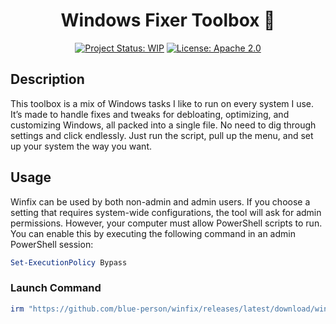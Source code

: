 <div align="center">

# Windows Fixer Toolbox 🔧

[![Project Status: WIP](https://www.repostatus.org/badges/latest/wip.svg)](https://www.repostatus.org/#wip)
[![License: Apache 2.0](https://img.shields.io/badge/License-Apache%202.0-green.svg)](LICENSE)

</div>

## Description
This toolbox is a mix of Windows tasks I like to run on every system I use. It’s made to handle fixes and tweaks for debloating, optimizing, and customizing Windows, all packed into a single file. No need to dig through settings and click endlessly. Just run the script, pull up the menu, and set up your system the way you want.

## Usage
Winfix can be used by both non-admin and admin users. If you choose a setting that requires system-wide configurations, the tool will ask for admin permissions. However, your computer must allow PowerShell scripts to run. You can enable this by executing the following command in an admin PowerShell session:

```ps1
Set-ExecutionPolicy Bypass
```

### Launch Command

```ps1
irm "https://github.com/blue-person/winfix/releases/latest/download/winfix.ps1" | iex
```

